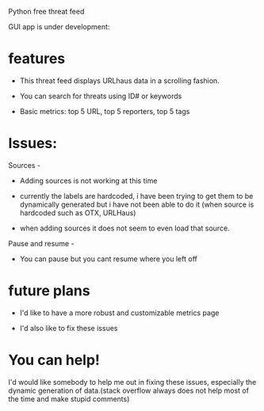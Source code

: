 Python free threat feed


GUI app is under development:

# features

- This threat feed displays URLhaus data in a scrolling fashion.

- You can search for threats using ID# or keywords

- Basic metrics: top 5 URL, top 5 reporters, top 5 tags



# Issues:

Sources - 
- Adding sources is not working at this time

- currently the labels are hardcoded, i have been trying to get them to be dynamically generated but i have not been able to do it (when source is hardcoded such as OTX, URLHaus)

- when adding sources it does not seem to even load that source.

Pause and resume - 

- You can pause but you cant resume where you left off


# future plans

- I'd like to have a more robust and customizable metrics page
  
- I'd also like to fix these issues


# You can help!

I'd would like somebody to help me out in fixing these issues, especially the dynamic generation of data.(stack overflow always does not help most of the time and make stupid comments)

